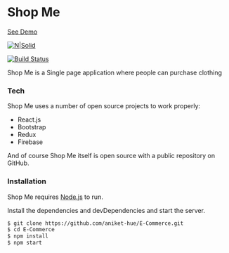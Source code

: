 # Shop Me

[See Demo](https://e-commerce-1125.web.app)

[![N|Solid](https://cldup.com/dTxpPi9lDf.thumb.png)](https://nodesource.com/products/nsolid)

[![Build Status](https://travis-ci.org/joemccann/dillinger.svg?branch=master)](https://travis-ci.org/joemccann/dillinger)

Shop Me is a Single page application where people can purchase clothing

### Tech

Shop Me uses a number of open source projects to work properly:

- React.js
- Bootstrap
- Redux
- Firebase

And of course Shop Me itself is open source with a public repository
on GitHub.

### Installation

Shop Me requires [Node.js](https://nodejs.org/) to run.

Install the dependencies and devDependencies and start the server.

```sh
$ git clone https://github.com/aniket-hue/E-Commerce.git
$ cd E-Commerce
$ npm install
$ npm start
```
